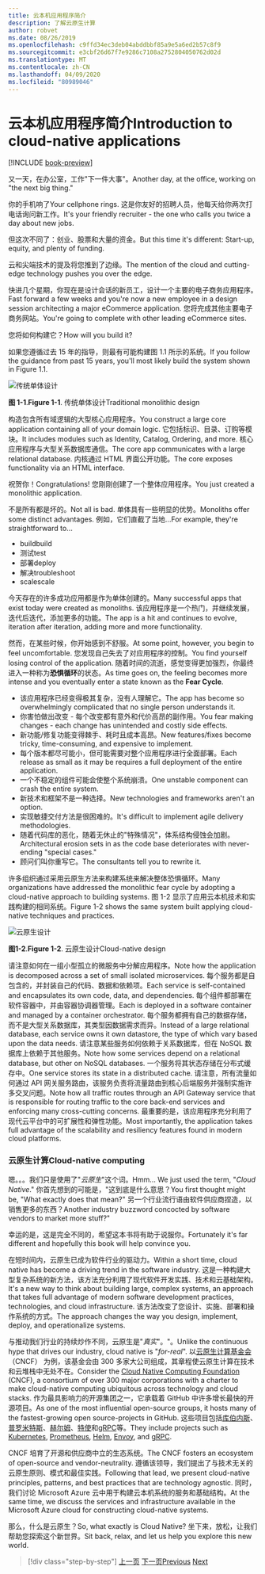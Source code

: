 ```yaml
---
title: 云本机应用程序简介
description: 了解云原生计算
author: robvet
ms.date: 08/26/2019
ms.openlocfilehash: c9ffd34ec3deb04abddbbf85a9e5a6ed2b57c8f9
ms.sourcegitcommit: e3cbf26d67f7e9286c7108a2752804050762d02d
ms.translationtype: MT
ms.contentlocale: zh-CN
ms.lasthandoff: 04/09/2020
ms.locfileid: "80989046"
---
```

# <a name="introduction-to-cloud-native-applications"></a><span data-ttu-id="bab31-103">云本机应用程序简介</span><span class="sxs-lookup"><span data-stu-id="bab31-103">Introduction to cloud-native applications</span></span>

[!INCLUDE [book-preview](../../../includes/book-preview.md)]

<span data-ttu-id="bab31-104">又一天，在办公室，工作"下一件大事"。</span><span class="sxs-lookup"><span data-stu-id="bab31-104">Another day, at the office, working on "the next big thing."</span></span>

<span data-ttu-id="bab31-105">你的手机响了</span><span class="sxs-lookup"><span data-stu-id="bab31-105">Your cellphone rings.</span></span> <span data-ttu-id="bab31-106">这是你友好的招聘人员，他每天给你两次打电话询问新工作。</span><span class="sxs-lookup"><span data-stu-id="bab31-106">It's your friendly recruiter - the one who calls you twice a day about new jobs.</span></span>

<span data-ttu-id="bab31-107">但这次不同了：创业、股票和大量的资金。</span><span class="sxs-lookup"><span data-stu-id="bab31-107">But this time it's different: Start-up, equity, and plenty of funding.</span></span>

<span data-ttu-id="bab31-108">云和尖端技术的提及将您推到了边缘。</span><span class="sxs-lookup"><span data-stu-id="bab31-108">The mention of the cloud and cutting-edge technology pushes you over the edge.</span></span>

<span data-ttu-id="bab31-109">快进几个星期，你现在是设计会话的新员工，设计一个主要的电子商务应用程序。</span><span class="sxs-lookup"><span data-stu-id="bab31-109">Fast forward a few weeks and you're now a new employee in a design session architecting a major eCommerce application.</span></span> <span data-ttu-id="bab31-110">您将完成其他主要电子商务网站。</span><span class="sxs-lookup"><span data-stu-id="bab31-110">You're going to complete with other leading eCommerce sites.</span></span>

<span data-ttu-id="bab31-111">您将如何构建它？</span><span class="sxs-lookup"><span data-stu-id="bab31-111">How will you build it?</span></span>

<span data-ttu-id="bab31-112">如果您遵循过去 15 年的指导，则最有可能构建图 1.1 所示的系统。</span><span class="sxs-lookup"><span data-stu-id="bab31-112">If you follow the guidance from past 15 years, you'll most likely build the system shown in Figure 1.1.</span></span>

![传统单体设计](./media/monolithic-design.png)

<span data-ttu-id="bab31-114">**图 1-1**.</span><span class="sxs-lookup"><span data-stu-id="bab31-114">**Figure 1-1**.</span></span> <span data-ttu-id="bab31-115">传统单体设计</span><span class="sxs-lookup"><span data-stu-id="bab31-115">Traditional monolithic design</span></span>

<span data-ttu-id="bab31-116">构造包含所有域逻辑的大型核心应用程序。</span><span class="sxs-lookup"><span data-stu-id="bab31-116">You construct a large core application containing all of your domain logic.</span></span> <span data-ttu-id="bab31-117">它包括标识、目录、订购等模块。</span><span class="sxs-lookup"><span data-stu-id="bab31-117">It includes modules such as Identity, Catalog, Ordering, and more.</span></span> <span data-ttu-id="bab31-118">核心应用程序与大型关系数据库通信。</span><span class="sxs-lookup"><span data-stu-id="bab31-118">The core app communicates with a large relational database.</span></span> <span data-ttu-id="bab31-119">内核通过 HTML 界面公开功能。</span><span class="sxs-lookup"><span data-stu-id="bab31-119">The core exposes functionality via an HTML interface.</span></span>

<span data-ttu-id="bab31-120">祝贺你！</span><span class="sxs-lookup"><span data-stu-id="bab31-120">Congratulations!</span></span>  <span data-ttu-id="bab31-121">您刚刚创建了一个整体应用程序。</span><span class="sxs-lookup"><span data-stu-id="bab31-121">You just created a monolithic application.</span></span>

<span data-ttu-id="bab31-122">不是所有都是坏的。</span><span class="sxs-lookup"><span data-stu-id="bab31-122">Not all is bad.</span></span> <span data-ttu-id="bab31-123">单体具有一些明显的优势。</span><span class="sxs-lookup"><span data-stu-id="bab31-123">Monoliths offer some distinct advantages.</span></span> <span data-ttu-id="bab31-124">例如，它们直截了当地...</span><span class="sxs-lookup"><span data-stu-id="bab31-124">For example, they're straightforward to...</span></span>

- <span data-ttu-id="bab31-125">build</span><span class="sxs-lookup"><span data-stu-id="bab31-125">build</span></span>
- <span data-ttu-id="bab31-126">测试</span><span class="sxs-lookup"><span data-stu-id="bab31-126">test</span></span>
- <span data-ttu-id="bab31-127">部署</span><span class="sxs-lookup"><span data-stu-id="bab31-127">deploy</span></span>
- <span data-ttu-id="bab31-128">解决</span><span class="sxs-lookup"><span data-stu-id="bab31-128">troubleshoot</span></span>
- <span data-ttu-id="bab31-129">scale</span><span class="sxs-lookup"><span data-stu-id="bab31-129">scale</span></span>

<span data-ttu-id="bab31-130">今天存在的许多成功应用都是作为单体创建的。</span><span class="sxs-lookup"><span data-stu-id="bab31-130">Many successful apps that exist today were created as monoliths.</span></span> <span data-ttu-id="bab31-131">该应用程序是一个热门，并继续发展，迭代后迭代，添加更多的功能。</span><span class="sxs-lookup"><span data-stu-id="bab31-131">The app is a hit and continues to evolve, iteration after iteration, adding more and more functionality.</span></span>

<span data-ttu-id="bab31-132">然而，在某些时候，你开始感到不舒服。</span><span class="sxs-lookup"><span data-stu-id="bab31-132">At some point, however, you begin to feel uncomfortable.</span></span> <span data-ttu-id="bab31-133">您发现自己失去了对应用程序的控制。</span><span class="sxs-lookup"><span data-stu-id="bab31-133">You find yourself losing control of the application.</span></span> <span data-ttu-id="bab31-134">随着时间的流逝，感觉变得更加强烈，你最终进入一种称为**恐惧循环**的状态。</span><span class="sxs-lookup"><span data-stu-id="bab31-134">As time goes on, the feeling becomes more intense and you eventually enter a state known as the **Fear Cycle**.</span></span>

- <span data-ttu-id="bab31-135">该应用程序已经变得极其复杂，没有人理解它。</span><span class="sxs-lookup"><span data-stu-id="bab31-135">The app has become so overwhelmingly complicated that no single person understands it.</span></span>
- <span data-ttu-id="bab31-136">你害怕做出改变 - 每个改变都有意外和代价高昂的副作用。</span><span class="sxs-lookup"><span data-stu-id="bab31-136">You fear making changes - each change has unintended and costly side effects.</span></span>
- <span data-ttu-id="bab31-137">新功能/修复功能变得棘手、耗时且成本高昂。</span><span class="sxs-lookup"><span data-stu-id="bab31-137">New features/fixes become tricky, time-consuming, and expensive to implement.</span></span>
- <span data-ttu-id="bab31-138">每个版本都尽可能小，但可能需要对整个应用程序进行全面部署。</span><span class="sxs-lookup"><span data-stu-id="bab31-138">Each release as small as it may be requires a full deployment of the entire application.</span></span>
- <span data-ttu-id="bab31-139">一个不稳定的组件可能会使整个系统崩溃。</span><span class="sxs-lookup"><span data-stu-id="bab31-139">One unstable component can crash the entire system.</span></span>
- <span data-ttu-id="bab31-140">新技术和框架不是一种选择。</span><span class="sxs-lookup"><span data-stu-id="bab31-140">New technologies and frameworks aren't an option.</span></span>
- <span data-ttu-id="bab31-141">实现敏捷交付方法是很困难的。</span><span class="sxs-lookup"><span data-stu-id="bab31-141">It's difficult to implement agile delivery methodologies.</span></span>
- <span data-ttu-id="bab31-142">随着代码库的恶化，随着无休止的"特殊情况"，体系结构侵蚀会加剧。</span><span class="sxs-lookup"><span data-stu-id="bab31-142">Architectural erosion sets in as the code base deteriorates with never-ending "special cases."</span></span>
- <span data-ttu-id="bab31-143">顾问们叫你重写它。</span><span class="sxs-lookup"><span data-stu-id="bab31-143">The consultants tell you to rewrite it.</span></span>

<span data-ttu-id="bab31-144">许多组织通过采用云原生方法来构建系统来解决整体恐惧循环。</span><span class="sxs-lookup"><span data-stu-id="bab31-144">Many organizations have addressed the monolithic fear cycle by adopting a cloud-native approach to building systems.</span></span> <span data-ttu-id="bab31-145">图 1-2 显示了应用云本机技术和实践构建的相同系统。</span><span class="sxs-lookup"><span data-stu-id="bab31-145">Figure 1-2 shows the same system built applying cloud-native techniques and practices.</span></span>

![云原生设计](./media/cloud-native-design.png)

<span data-ttu-id="bab31-147">**图1-2**.</span><span class="sxs-lookup"><span data-stu-id="bab31-147">**Figure 1-2**.</span></span> <span data-ttu-id="bab31-148">云原生设计</span><span class="sxs-lookup"><span data-stu-id="bab31-148">Cloud-native design</span></span>

<span data-ttu-id="bab31-149">请注意如何在一组小型孤立的微服务中分解应用程序。</span><span class="sxs-lookup"><span data-stu-id="bab31-149">Note how the application is decomposed across a set of small isolated microservices.</span></span> <span data-ttu-id="bab31-150">每个服务都是自包含的，并封装自己的代码、数据和依赖项。</span><span class="sxs-lookup"><span data-stu-id="bab31-150">Each service is self-contained and encapsulates its own code, data, and dependencies.</span></span> <span data-ttu-id="bab31-151">每个组件都部署在软件容器中，并由容器协调器管理。</span><span class="sxs-lookup"><span data-stu-id="bab31-151">Each is deployed in a software container and managed by a container orchestrator.</span></span> <span data-ttu-id="bab31-152">每个服务都拥有自己的数据存储，而不是大型关系数据库，其类型因数据需求而异。</span><span class="sxs-lookup"><span data-stu-id="bab31-152">Instead of a large relational database, each service owns it own datastore, the type of which vary based upon the data needs.</span></span> <span data-ttu-id="bab31-153">请注意某些服务如何依赖于关系数据库，但在 NoSQL 数据库上依赖于其他服务。</span><span class="sxs-lookup"><span data-stu-id="bab31-153">Note how some services depend on a relational database, but other on NoSQL databases.</span></span> <span data-ttu-id="bab31-154">一个服务将其状态存储在分布式缓存中。</span><span class="sxs-lookup"><span data-stu-id="bab31-154">One service stores its state in a distributed cache.</span></span> <span data-ttu-id="bab31-155">请注意，所有流量如何通过 API 网关服务路由，该服务负责将流量路由到核心后端服务并强制实施许多交叉问题。</span><span class="sxs-lookup"><span data-stu-id="bab31-155">Note how all traffic routes through an API Gateway service that is responsible for routing traffic to the core back-end services  and enforcing many cross-cutting concerns.</span></span> <span data-ttu-id="bab31-156">最重要的是，该应用程序充分利用了现代云平台中的可扩展性和弹性功能。</span><span class="sxs-lookup"><span data-stu-id="bab31-156">Most importantly, the application takes full advantage of the scalability and resiliency features found in modern cloud platforms.</span></span>

### <a name="cloud-native-computing"></a><span data-ttu-id="bab31-157">云原生计算</span><span class="sxs-lookup"><span data-stu-id="bab31-157">Cloud-native computing</span></span>

<span data-ttu-id="bab31-158">嗯。。。我们只是使用了"*云原生*"这个词。</span><span class="sxs-lookup"><span data-stu-id="bab31-158">Hmm... We just used the term, "*Cloud Native*."</span></span> <span data-ttu-id="bab31-159">你首先想到的可能是，"这到底是什么意思？</span><span class="sxs-lookup"><span data-stu-id="bab31-159">You first thought might be, "What exactly does that mean?"</span></span> <span data-ttu-id="bab31-160">另一个行业流行语由软件供应商捏造，以销售更多的东西？</span><span class="sxs-lookup"><span data-stu-id="bab31-160">Another industry buzzword concocted by software vendors to market more stuff?"</span></span>

<span data-ttu-id="bab31-161">幸运的是，这是完全不同的，希望这本书将有助于说服你。</span><span class="sxs-lookup"><span data-stu-id="bab31-161">Fortunately it's far different and hopefully this book will help convince you.</span></span>

<span data-ttu-id="bab31-162">在短时间内，云原生已成为软件行业的驱动力。</span><span class="sxs-lookup"><span data-stu-id="bab31-162">Within a short time, cloud native has become a driving trend in the software industry.</span></span> <span data-ttu-id="bab31-163">这是一种构建大型复杂系统的新方法，该方法充分利用了现代软件开发实践、技术和云基础架构。</span><span class="sxs-lookup"><span data-stu-id="bab31-163">It's a new way to think about building large, complex systems, an approach that takes full advantage of modern software development practices, technologies, and cloud infrastructure.</span></span> <span data-ttu-id="bab31-164">该方法改变了您设计、实施、部署和操作系统的方式。</span><span class="sxs-lookup"><span data-stu-id="bab31-164">The approach changes the way you design, implement, deploy, and operationalize systems.</span></span>

<span data-ttu-id="bab31-165">与推动我们行业的持续炒作不同，云原生是"*真实*"。"。</span><span class="sxs-lookup"><span data-stu-id="bab31-165">Unlike the continuous hype that drives our industry, cloud native is "*for-real*".</span></span> <span data-ttu-id="bab31-166">以[云原生计算基金会](https://www.cncf.io/)（CNCF） 为例，该基金会由 300 多家大公司组成，其章程使云原生计算在技术和云堆栈中无处不在。</span><span class="sxs-lookup"><span data-stu-id="bab31-166">Consider the [Cloud Native Computing Foundation](https://www.cncf.io/) (CNCF), a consortium of over 300 major corporations with a charter to make cloud-native computing ubiquitous across technology and cloud stacks.</span></span> <span data-ttu-id="bab31-167">作为最具影响力的开源集团之一，它承载着 GitHub 中许多增长最快的开源项目。</span><span class="sxs-lookup"><span data-stu-id="bab31-167">As one of the most influential open-source groups, it hosts many of the fastest-growing open source-projects in GitHub.</span></span> <span data-ttu-id="bab31-168">这些项目包括[库伯内斯](https://kubernetes.io/)、[普罗米特斯](https://prometheus.io/)、[赫尔姆](https://helm.sh/)、[特使](https://www.envoyproxy.io/)和[gRPC](https://grpc.io/)等。</span><span class="sxs-lookup"><span data-stu-id="bab31-168">They include projects such as [Kubernetes](https://kubernetes.io/), [Prometheus](https://prometheus.io/), [Helm](https://helm.sh/), [Envoy](https://www.envoyproxy.io/), and [gRPC](https://grpc.io/).</span></span>

<span data-ttu-id="bab31-169">CNCF 培育了开源和供应商中立的生态系统。</span><span class="sxs-lookup"><span data-stu-id="bab31-169">The CNCF fosters an ecosystem of open-source and vendor-neutrality.</span></span> <span data-ttu-id="bab31-170">遵循该领导，我们提出了与技术无关的云原生原则、模式和最佳实践。</span><span class="sxs-lookup"><span data-stu-id="bab31-170">Following that lead, we present cloud-native principles, patterns, and best practices that are technology agnostic.</span></span> <span data-ttu-id="bab31-171">同时，我们讨论 Microsoft Azure 云中用于构建云本机系统的服务和基础结构。</span><span class="sxs-lookup"><span data-stu-id="bab31-171">At the same time, we discuss the services and infrastructure available in the Microsoft Azure cloud for constructing cloud-native systems.</span></span>

<span data-ttu-id="bab31-172">那么，什么是云原生？</span><span class="sxs-lookup"><span data-stu-id="bab31-172">So, what exactly is Cloud Native?</span></span> <span data-ttu-id="bab31-173">坐下来，放松，让我们帮助您探索这个新世界。</span><span class="sxs-lookup"><span data-stu-id="bab31-173">Sit back, relax, and let us help you explore this new world.</span></span>

>[!div class="step-by-step"]
><span data-ttu-id="bab31-174">[上一页](index.md)
>[下一页](definition.md)</span><span class="sxs-lookup"><span data-stu-id="bab31-174">[Previous](index.md)
[Next](definition.md)</span></span>
